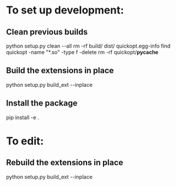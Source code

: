 # To set up development:

## Clean previous builds
python setup.py clean --all
rm -rf build/ dist/ quickopt.egg-info
find quickopt -name "*.so" -type f -delete
rm -rf quickopt/__pycache__

## Build the extensions in place
python setup.py build_ext --inplace

## Install the package
pip install -e .

# To edit:

## Rebuild the extensions in place
python setup.py build_ext --inplace



